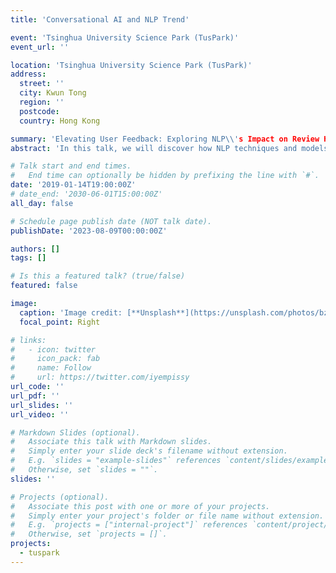 ```yaml
---
title: 'Conversational AI and NLP Trend'

event: 'Tsinghua University Science Park (TusPark)'
event_url: ''

location: 'Tsinghua University Science Park (TusPark)'
address:
  street: ''
  city: Kwun Tong
  region: ''
  postcode: 
  country: Hong Kong

summary: 'Elevating User Feedback: Exploring NLP\\'s Impact on Review Helpfulness Prediction.'
abstract: 'In this talk, we will discover how NLP techniques and models are harnessed to unlock the hidden insights within user-generated reviews for the review helpfulness prediction problem. We'll explore the advanced algorithms that extract valuable information, sentiment, and context from text data, ultimately aiding in the prediction of review helpfulness. This talk is your gateway to understanding the pivotal role of NLP in Review Helpfulness Prediction and could reshape the way we evaluate and harness user feedback in real-world applications.'

# Talk start and end times.
#   End time can optionally be hidden by prefixing the line with `#`.
date: '2019-01-14T19:00:00Z'
# date_end: '2030-06-01T15:00:00Z'
all_day: false

# Schedule page publish date (NOT talk date).
publishDate: '2023-08-09T00:00:00Z'

authors: []
tags: []

# Is this a featured talk? (true/false)
featured: false

image:
  caption: 'Image credit: [**Unsplash**](https://unsplash.com/photos/bzdhc5b3Bxs)'
  focal_point: Right

# links:
#   - icon: twitter
#     icon_pack: fab
#     name: Follow
#     url: https://twitter.com/iyempissy
url_code: ''
url_pdf: ''
url_slides: ''
url_video: ''

# Markdown Slides (optional).
#   Associate this talk with Markdown slides.
#   Simply enter your slide deck's filename without extension.
#   E.g. `slides = "example-slides"` references `content/slides/example-slides.md`.
#   Otherwise, set `slides = ""`.
slides: ''

# Projects (optional).
#   Associate this post with one or more of your projects.
#   Simply enter your project's folder or file name without extension.
#   E.g. `projects = ["internal-project"]` references `content/project/deep-learning/index.md`.
#   Otherwise, set `projects = []`.
projects:
  - tuspark
---
```


